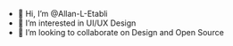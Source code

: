 - 👋 Hi, I’m @Allan-L-Etabli
- 👀 I’m interested in UI/UX Design
- 💞️ I’m looking to collaborate on Design and Open Source

<!---
Allan-L-Etabli/Allan-L-Etabli is a ✨ special ✨ repository because its `README.md` (this file) appears on your GitHub profile.
You can click the Preview link to take a look at your changes.
--->
